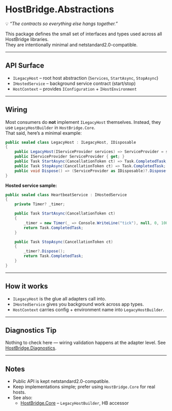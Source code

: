 ﻿[//]: # (./src/HostBridge.Abstractions/README.md)

# HostBridge.Abstractions

💡 *“The contracts so everything else hangs together.”*

This package defines the small set of interfaces and types used across all HostBridge libraries.  
They are intentionally minimal and netstandard2.0-compatible.

---

## API Surface

- `ILegacyHost` – root host abstraction (`Services`, `StartAsync`, `StopAsync`)
- `IHostedService` – background service contract (start/stop)
- `HostContext` – provides `IConfiguration` + `IHostEnvironment`

---

## Wiring

Most consumers do **not** implement `ILegacyHost` themselves. Instead, they use `LegacyHostBuilder` in `HostBridge.Core`.  
That said, here’s a minimal example:

```csharp
public sealed class LegacyHost : ILegacyHost, IDisposable
{
    public LegacyHost(IServiceProvider services) => ServiceProvider = services;
    public IServiceProvider ServiceProvider { get; }
    public Task StartAsync(CancellationToken ct) => Task.CompletedTask;
    public Task StopAsync(CancellationToken ct) => Task.CompletedTask;
    public void Dispose() => (ServiceProvider as IDisposable)?.Dispose();
}
```

**Hosted service sample:**

```csharp
public sealed class HeartbeatService : IHostedService
{
    private Timer? _timer;

    public Task StartAsync(CancellationToken ct)
    {
        _timer = new Timer(_ => Console.WriteLine("tick"), null, 0, 1000);
        return Task.CompletedTask;
    }

    public Task StopAsync(CancellationToken ct)
    {
        _timer?.Dispose();
        return Task.CompletedTask;
    }
}
```

---

## How it works

* `ILegacyHost` is the glue all adapters call into.
* `IHostedService` gives you background work across app types.
* `HostContext` carries config + environment name into `LegacyHostBuilder`.

---

## Diagnostics Tip

Nothing to check here — wiring validation happens at the adapter level.
See [HostBridge.Diagnostics](../HostBridge.Diagnostics/README.md).

---

## Notes

* Public API is kept netstandard2.0-compatible.
* Keep implementations simple; prefer using `HostBridge.Core` for real hosts.
* See also:
    * [HostBridge.Core](../HostBridge.Core/README.md) – `LegacyHostBuilder`, HB accessor
